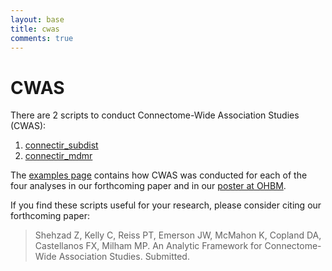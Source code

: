 ```yaml
---
layout: base
title: cwas
comments: true
---
```


# CWAS

There are 2 scripts to conduct Connectome-Wide Association Studies (CWAS): 

1. [connectir_subdist](/doc/cwas/subdist)
2. [connectir_mdmr](/doc/cwas/mdmr)

The [examples page](/doc/cwas/examples) contains how CWAS was conducted for each of the four analyses in our forthcoming paper and in our [poster at OHBM](/pub/hbm2011_cwas_poster.pdf).

If you find these scripts useful for your research, please consider citing our forthcoming paper:

> Shehzad Z, Kelly C, Reiss PT, Emerson JW, McMahon K, Copland DA, Castellanos FX, Milham MP. An Analytic Framework for Connectome-Wide Association Studies. Submitted.

